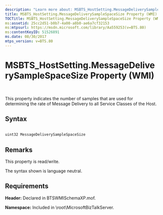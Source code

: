 ```yaml
---
description: "Learn more about: MSBTS_HostSetting.MessageDeliverySampleSpaceSize Property (WMI)"
title: MSBTS_HostSetting.MessageDeliverySampleSpaceSize Property (WMI)
TOCTitle: MSBTS_HostSetting.MessageDeliverySampleSpaceSize Property (WMI)
ms:assetid: 25cc2d51-b0b7-4a00-a8b0-ae6a7cf32153
ms:mtpsurl: https://msdn.microsoft.com/library/Aa559253(v=BTS.80)
ms:contentKeyID: 51526891
ms.date: 08/30/2017
mtps_version: v=BTS.80
---
```


# MSBTS\_HostSetting.MessageDeliverySampleSpaceSize Property (WMI)

 

This property indicates the number of samples that are used for determining the rate of Message Delivery to all Service Classes of the Host.

## Syntax

```C#
  
uint32 MessageDeliverySampleSpaceSize  
```

## Remarks

This property is read/write.

The syntax shown is language neutral.

## Requirements

**Header:** Declared in BTSWMISchemaXP.mof.

**Namespace:** Included in \\root\\MicrosoftBizTalkServer.

